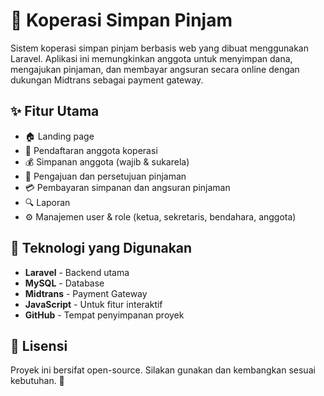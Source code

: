 # 🏦 Koperasi Simpan Pinjam

Sistem koperasi simpan pinjam berbasis web yang dibuat menggunakan Laravel. Aplikasi ini memungkinkan anggota untuk menyimpan dana, mengajukan pinjaman, dan membayar angsuran secara online dengan dukungan Midtrans sebagai payment gateway.

## ✨ Fitur Utama
- 🏠 Landing page
- 📌 Pendaftaran anggota koperasi
- 💰 Simpanan anggota (wajib & sukarela)
- 🏦 Pengajuan dan persetujuan pinjaman
- 💳 Pembayaran simpanan dan angsuran pinjaman
- 🔍 Laporan
- ⚙️ Manajemen user & role (ketua, sekretaris, bendahara, anggota)

## 🚀 Teknologi yang Digunakan
- **Laravel** - Backend utama
- **MySQL** - Database
- **Midtrans** - Payment Gateway
- **JavaScript** - Untuk fitur interaktif
- **GitHub** - Tempat penyimpanan proyek

## 📜 Lisensi
Proyek ini bersifat open-source. Silakan gunakan dan kembangkan sesuai kebutuhan. 🚀
